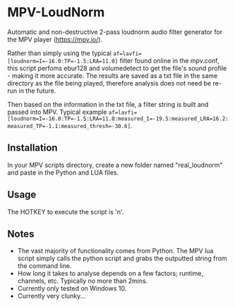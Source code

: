 # MPV-LoudNorm
Automatic and non-destructive 2-pass loudnorm audio filter generator for the MPV player (https://mpv.io/).

Rather than simply using the typical `af=lavfi=[loudnorm=I=-16.0:TP=-1.5:LRA=11.0]` filter found online in the mpv.conf, this script perfoms ebur128 and volumedetect to get the file's sound profile - making it more accurate. The results are saved as a txt file in the same directory as the file being played, therefore analysis does not need be re-run in the future.

Then based on the information in the txt file, a filter string is built and passed into MPV. Typical example `af=lavfi=[loudnorm=I=-16.0:TP=-1.5:LRA=11.0:measured_I=-19.5:measured_LRA=16.2:measured_TP=-1.1:measured_thresh=-30.6]`.

## Installation

In your MPV scripts directory, create a new folder named "real_loudnorm" and paste in the Python and LUA files.

## Usage

The HOTKEY to execute the script is 'n'.

## Notes

 - The vast majority of functionality comes from Python. The MPV lua script simply calls the python script and grabs the outputted string from the command line.
 - How long it takes to analyse depends on a few factors; runtime, channels, etc. Typically no more than 2mins.
 - Currently only tested on Windows 10.
 - Currently very clunky...
